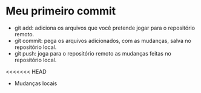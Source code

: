 # Meu primeiro commit

- git add: adiciona os arquivos que você pretende jogar para o repositório remoto.
- git commit: pega os arquivos adicionados, com as mudanças, salva no repositório local.
- git push: joga para o repositório remoto as mudanças feitas no repositório local.

<<<<<<< HEAD
- Mudanças locais

